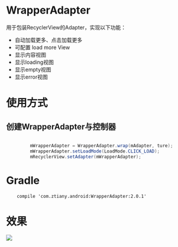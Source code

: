 # WrapperAdapter

用于包装RecyclerView的Adapter，实现以下功能：

- 自动加载更多、点击加载更多
- 可配置 load more View
- 显示内容视图
- 显示loading视图
- 显示empty视图
- 显示error视图


# 使用方式


## 创建WrapperAdapter与控制器

```java

         mWrapperAdapter = WrapperAdapter.wrap(mAdapter, ture);
         mWrapperAdapter.setLoadMode(LoadMode.CLICK_LOAD);
         mRecyclerView.setAdapter(mWrapperAdapter);

```


# Gradle

        compile 'com.ztiany.android:WrapperAdapter:2.0.1'

# 效果

![](adapter.gif)
